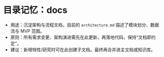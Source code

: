 # 目录记忆：docs

- 用途：沉淀架构与流程文档，目前的 `architecture.md` 描述了模块划分、数据流与 MVP 范围。
- 原则：所有需求变更、架构演进需先在此更新，再落地代码，保持“文档即约定”。
- 建议：新增特性/研究时可在此创建子文档，最终再合并进主文档或知识库。
